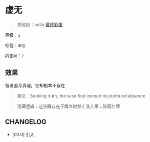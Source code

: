 # 虚无

> 捏他自：noita [最终彩蛋](https://www.bilibili.com/video/BV1DH4y1g7V5)

等级：`1`

标签：`单位`

内部id：`?`

## 效果

智者追寻真理，它却根本不存在

> 英文：Seeking truth, the wise find instead its profound absence

> 隐藏逻辑：这张牌存在于牌库时禁止洗入第二张同名牌

## CHANGELOG

- [0.1.0] 引入
